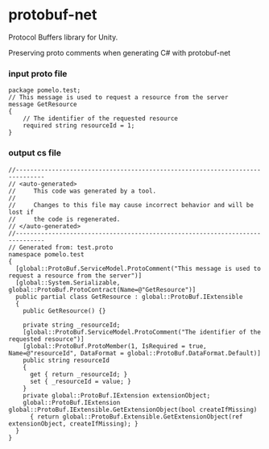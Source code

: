 # protobuf-net

Protocol Buffers library for Unity.

Preserving proto comments when generating C# with protobuf-net

### input proto file

    package pomelo.test;
    // This message is used to request a resource from the server
    message GetResource
    {
        // The identifier of the requested resource 
        required string resourceId = 1;
    }

### output cs file

    //------------------------------------------------------------------------------
    // <auto-generated>
    //     This code was generated by a tool.
    //
    //     Changes to this file may cause incorrect behavior and will be lost if
    //     the code is regenerated.
    // </auto-generated>
    //------------------------------------------------------------------------------
    // Generated from: test.proto
    namespace pomelo.test
    {
      [global::ProtoBuf.ServiceModel.ProtoComment("This message is used to request a resource from the server")]
      [global::System.Serializable, global::ProtoBuf.ProtoContract(Name=@"GetResource")]
      public partial class GetResource : global::ProtoBuf.IExtensible
      {
        public GetResource() {}
        
        private string _resourceId;
        [global::ProtoBuf.ServiceModel.ProtoComment("The identifier of the requested resource")]
        [global::ProtoBuf.ProtoMember(1, IsRequired = true, Name=@"resourceId", DataFormat = global::ProtoBuf.DataFormat.Default)]
        public string resourceId
        {
          get { return _resourceId; }
          set { _resourceId = value; }
        }
        private global::ProtoBuf.IExtension extensionObject;
        global::ProtoBuf.IExtension global::ProtoBuf.IExtensible.GetExtensionObject(bool createIfMissing)
          { return global::ProtoBuf.Extensible.GetExtensionObject(ref extensionObject, createIfMissing); }
      }
    }
  
